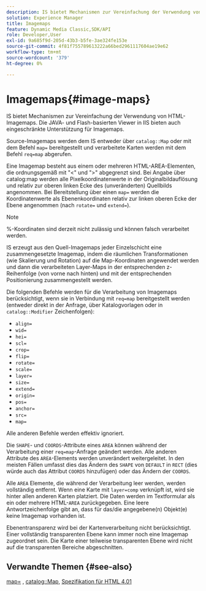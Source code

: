 ```yaml
---
description: IS bietet Mechanismen zur Vereinfachung der Verwendung von HTML-Imagemaps. Die JAVA- und Flash-basierten Viewer in IIS bieten auch eingeschränkte Unterstützung für Imagemaps.
solution: Experience Manager
title: Imagemaps
feature: Dynamic Media Classic,SDK/API
role: Developer,User
exl-id: 9a685f9d-205d-43b3-b5fe-3ae324fe153e
source-git-commit: 4f81f755789613222a66bed2961117604ae19e62
workflow-type: tm+mt
source-wordcount: '379'
ht-degree: 0%

---
```


# Imagemaps{#image-maps}

IS bietet Mechanismen zur Vereinfachung der Verwendung von HTML-Imagemaps. Die JAVA- und Flash-basierten Viewer in IIS bieten auch eingeschränkte Unterstützung für Imagemaps.

Source-Imagemaps werden dem IS entweder über `catalog::Map` oder mit dem Befehl `map=` bereitgestellt und verarbeitete Karten werden mit dem Befehl `req=map` abgerufen.

Eine Imagemap besteht aus einem oder mehreren HTML-AREA-Elementen, die ordnungsgemäß mit &quot;&lt;&quot; und &quot;>&quot; abgegrenzt sind. Bei Angabe über catalog:map werden alle Pixelkoordinatenwerte in der Originalbildauflösung und relativ zur oberen linken Ecke des (unveränderten) Quellbilds angenommen. Bei Bereitstellung über einen `map=` werden die Koordinatenwerte als Ebenenkoordinaten relativ zur linken oberen Ecke der Ebene angenommen (nach `rotate=` und `extend=`).

>[!NOTE]
>
>%-Koordinaten sind derzeit nicht zulässig und können falsch verarbeitet werden.

IS erzeugt aus den Quell-Imagemaps jeder Einzelschicht eine zusammengesetzte Imagemap, indem die räumlichen Transformationen (wie Skalierung und Rotation) auf die Map-Koordinaten angewendet werden und dann die verarbeiteten Layer-Maps in der entsprechenden z-Reihenfolge (von vorne nach hinten) und mit der entsprechenden Positionierung zusammengestellt werden.

Die folgenden Befehle werden für die Verarbeitung von Imagemaps berücksichtigt, wenn sie in Verbindung mit `req=map` bereitgestellt werden (entweder direkt in der Anfrage, über Katalogvorlagen oder in `catalog::Modifier` Zeichenfolgen):

* `align=`
* `wid=`
* `hei=`
* `scl=`
* `crop=`
* `flip=`
* `rotate=`
* `scale=`
* `layer=`
* `size=`
* `extend=`
* `origin=`
* `pos=`
* `anchor=`
* `src=`
* `map=`

Alle anderen Befehle werden effektiv ignoriert.

Die `SHAPE`- und `COORDS`-Attribute eines `AREA` können während der Verarbeitung einer `req=map`-Anfrage geändert werden. Alle anderen Attribute des `AREA`-Elements werden unverändert weitergeleitet. In den meisten Fällen umfasst dies das Ändern des `SHAPE` von `DEFAULT` in `RECT` (dies würde auch das Attribut `COORDS` hinzufügen) oder das Ändern der `COORDS`.

Alle `AREA` Elemente, die während der Verarbeitung leer werden, werden vollständig entfernt. Wenn eine Karte mit `layer=comp` verknüpft ist, wird sie hinter allen anderen Karten platziert. Die Daten werden im Textformular als ein oder mehrere HTML-`AREA` zurückgegeben. Eine leere Antwortzeichenfolge gibt an, dass für das/die angegebene(n) Objekt(e) keine Imagemap vorhanden ist.

Ebenentransparenz wird bei der Kartenverarbeitung nicht berücksichtigt. Einer vollständig transparenten Ebene kann immer noch eine Imagemap zugeordnet sein. Die Karte einer teilweise transparenten Ebene wird nicht auf die transparenten Bereiche abgeschnitten.

## Verwandte Themen {#see-also}

[map=](../../../../../is-api/http-ref/image-serving-api-ref/c-http-protocol-reference/c-command-reference/r-map.md#reference-8f96545f196b4b7caa616e15c2363f06) , [catalog::Map](/help/aem-is-ir-api/is-api/image-catalog/image-serving-api-ref/c-image-catalog-reference/c-image-svg-data-reference/c-image-data-reference/r-map-cat.md), [Spezifikation für HTML 4.01](https://www.w3.org/TR/html401/)
